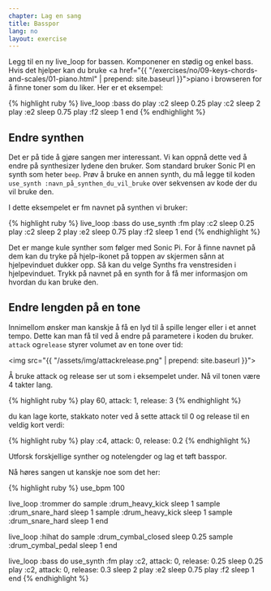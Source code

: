 ```yaml
---
chapter: Lag en sang
title: Basspor
lang: no
layout: exercise
---
```


Legg til en ny live_loop for bassen. Komponener en stødig og enkel bass. Hvis det hjelper kan du bruke <a href="{{ "/exercises/no/09-keys-chords-and-scales/01-piano.html" | prepend: site.baseurl }}">piano</a> i browseren for å finne toner som du liker. Her er et eksempel:

{% highlight ruby %}
live_loop :bass do
  play :c2
  sleep 0.25
  play :c2
  sleep 2
  play :e2
  sleep 0.75
  play :f2
  sleep 1
end
{% endhighlight %}

## Endre synthen

Det er på tide å gjøre sangen mer interessant. Vi kan oppnå dette ved å endre på synthesizer lydene den bruker. Som standard bruker Sonic PI en synth som heter `beep`. Prøv å bruke en annen synth, du må legge til koden `use_synth :navn_på_synthen_du_vil_bruke` over sekvensen av kode der du vil bruke den.

I dette eksempelet er fm navnet på synthen vi bruker:

{% highlight ruby %}
live_loop :bass do
  use_synth :fm
  play :c2
  sleep 0.25
  play :c2
  sleep 2
  play :e2
  sleep 0.75
  play :f2
  sleep 1
end
{% endhighlight %}

Det er mange kule synther som følger med Sonic Pi. For å finne navnet på dem kan du tryke på hjelp-ikonet på toppen av skjermen sånn at hjelpevinduet dukker opp. Så kan du velge Synths fra venstresiden i hjelpevinduet. Trykk på navnet på en synth for å få mer informasjon om hvordan du kan bruke den.

## Endre lengden på en tone

Innimellom ønsker man kanskje å få en lyd til å spille lenger eller i et annet tempo. Dette kan man få til ved å endre på parametere i koden du bruker. `attack` og`release` styrer volumet av en tone over tid:

<img src="{{ "/assets/img/attackrelease.png" | prepend: site.baseurl }}">

Å bruke attack og release ser ut som i eksempelet under. Nå vil tonen være 4 takter lang.

{% highlight ruby %}
play 60, attack: 1, release: 3
{% endhighlight %}

du kan lage korte, stakkato noter ved å sette attack til 0 og release til en veldig kort verdi:

{% highlight ruby %}
play :c4, attack: 0, release: 0.2
{% endhighlight %}

Utforsk forskjellige synther og notelengder og lag et tøft basspor.

Nå høres sangen ut kanskje noe som det her:

{% highlight ruby %}
use_bpm 100

live_loop :trommer do
  sample :drum_heavy_kick
  sleep 1
  sample :drum_snare_hard
  sleep 1
  sample :drum_heavy_kick
  sleep 1
  sample :drum_snare_hard
  sleep 1
end

live_loop :hihat do
  sample :drum_cymbal_closed
  sleep 0.25
  sample :drum_cymbal_pedal
  sleep 1
end

live_loop :bass do
  use_synth :fm
  play :c2, attack: 0, release: 0.25
  sleep 0.25
  play :c2, attack: 0, release: 0.3
  sleep 2
  play :e2
  sleep 0.75
  play :f2
  sleep 1
end
{% endhighlight %}
